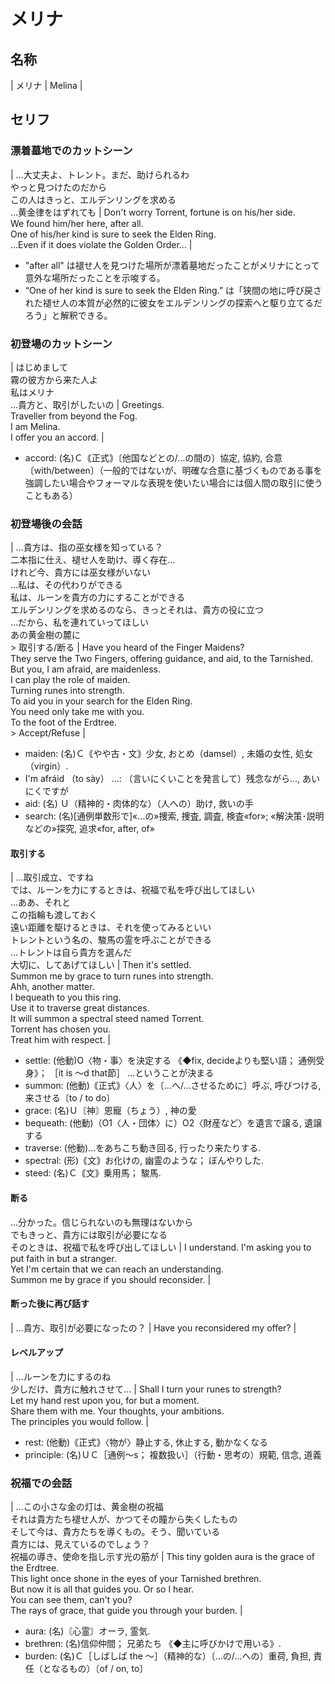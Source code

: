 # メリナ

## 名称


| メリナ | Melina |

## セリフ

### 漂着墓地でのカットシーン

| …大丈夫よ、トレント。まだ、助けられるわ<br>やっと見つけたのだから<br>この人はきっと、エルデンリングを求める<br>…黄金律をはずれても | Don't worry Torrent, fortune is on his/her side.<br>We found him/her here, after all.<br>One of his/her kind is sure to seek the Elden Ring.<br>...Even if it does violate the Golden Order... |

* "after all" は褪せ人を見つけた場所が漂着墓地だったことがメリナにとって意外な場所だったことを示唆する。
* “One of her kind is sure to seek the Elden Ring.” は「狭間の地に呼び戻された褪せ人の本質が必然的に彼女をエルデンリングの探索へと駆り立てるだろう」と解釈できる。

### 初登場のカットシーン

| はじめまして<br>霧の彼方から来た人よ<br>私はメリナ<br>…貴方と、取引がしたいの | Greetings.<br>Traveller from beyond the Fog.<br>I am Melina.<br>I offer you an accord. |

* accord: (名)Ｃ｟正式｠〔他国などとの/…の間の〕協定, 協約, 合意〔with/between〕（一般的ではないが、明確な合意に基づくものである事を強調したい場合やフォーマルな表現を使いたい場合には個人間の取引に使うこともある）

### 初登場後の会話

| …貴方は、指の巫女様を知っている？<br>二本指に仕え、褪せ人を助け、導く存在…<br>けれど今、貴方には巫女様がいない<br>…私は、その代わりができる<br>私は、ルーンを貴方の力にすることができる<br>エルデンリングを求めるのなら、きっとそれは、貴方の役に立つ<br>…だから、私を連れていってほしい<br>あの黄金樹の麓に<br>> 取引する/断る | Have you heard of the Finger Maidens?<br>They serve the Two Fingers, offering guidance, and aid, to the Tarnished.<br>But you, I am afraid, are maidenless.<br>I can play the role of maiden.<br>Turning runes into strength.<br>To aid you in your search for the Elden Ring.<br>You need only take me with you.<br>To the foot of the Erdtree. <br>> Accept/Refuse |

* maiden: (名)Ｃ｟やや古・文｠少女, おとめ（damsel）, 未婚の女性, 処女（virgin）.
* I'm afráid （to sày） …: （言いにくいことを発言して）残念ながら…, あいにくですが
* aid: (名) Ｕ（精神的・肉体的な）（人への）助け, 救いの手
* search: (名)[通例単数形で]«…の»捜索, 捜査, 調査, 検査«for»; «解決策･説明などの»探究, 追求«for, after, of»

#### 取引する

| …取引成立、ですね<br>では、ルーンを力にするときは、祝福で私を呼び出してほしい<br>…ああ、それと<br>この指輪も渡しておく<br>遠い距離を駆けるときは、それを使ってみるといい<br>トレントという名の、駿馬の霊を呼ぶことができる<br>…トレントは自ら貴方を選んだ<br>大切に、してあげてほしい | Then it's settled.<br>Summon me by grace to turn runes into strength.<br>Ahh, another matter.<br>I bequeath to you this ring.<br>Use it to traverse great distances.<br>It will summon a spectral steed named Torrent.<br>Torrent has chosen you.<br>Treat him with respect. |

* settle: (他動)O〈物・事〉を決定する 《◆fix, decideよりも堅い語； 通例受身》； ［it is ～d that節］ …ということが決まる
* summon: (他動)｟正式｠〈人〉を〔…へ/…させるために〕呼ぶ, 呼びつける, 来させる〔to / to do〕
* grace: (名)Ｕ〘神〙恩寵（ちょう）, 神の愛
* bequeath: (他動)（O1〈人・団体〉に）O2〈財産など〉を遺言で譲る, 遺譲する
* traverse: (他動)…をあちこち動き回る, 行ったり来たりする.
* spectral: (形)｟文｠お化けの, 幽霊のような； ぼんやりした.
* steed: (名)Ｃ｟文｠乗用馬； 駿馬.

#### 断る

…分かった。信じられないのも無理はないから<br>でもきっと、貴方には取引が必要になる<br>そのときは、祝福で私を呼び出してほしい | I understand. I'm asking you to put faith in but a stranger.<br>Yet I'm certain that we can reach an understanding.<br>Summon me by grace if you should reconsider. |

#### 断った後に再び話す

| …貴方、取引が必要になったの？ | Have you reconsidered my offer? |

#### レベルアップ

| …ルーンを力にするのね<br>少しだけ、貴方に触れさせて… | Shall I turn your runes to strength?<br>Let my hand rest upon you, for but a moment.<br>Share them with me. Your thoughts, your ambitions.<br>The principles you would follow. |

* rest: (他動)｟正式｠〈物が〉静止する, 休止する, 動かなくなる
* principle: (名)ＵＣ［通例～s； 複数扱い］（行動・思考の）規範, 信念, 道義

### 祝福での会話

| …この小さな金の灯は、黄金樹の祝福<br>それは貴方たち褪せ人が、かつてその瞳から失くしたもの<br>そして今は、貴方たちを導くもの。そう、聞いている<br>貴方には、見えているのでしょう？<br>祝福の導き、使命を指し示す光の筋が | This tiny golden aura is the grace of the Erdtree.<br>This light once shone in the eyes of your Tarnished brethren.<br>But now it is all that guides you. Or so I hear.<br>You can see them, can't you?<br>The rays of grace, that guide you through your burden. |

* aura: (名)〘心霊〙オーラ, 霊気.
* brethren: (名)信仰仲間； 兄弟たち 《◆主に呼びかけで用いる》.
* burden: (名)Ｃ［しばしば the ～］（精神的な）〔…の/…への〕重荷, 負担, 責任（となるもの）〔of / on, to〕
